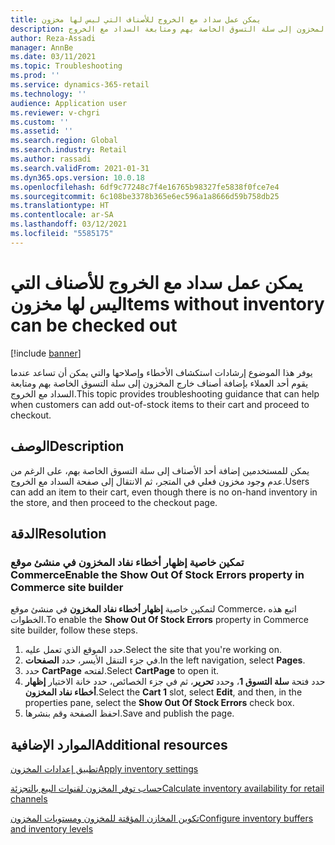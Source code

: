 ```yaml
---
title: يمكن عمل سداد مع الخروج للأصناف التي ليس لها مخزون
description: يوفر هذا الموضوع إرشادات استكشاف الأخطاء وإصلاحها والتي يمكن أن تساعد عندما يقوم أحد العملاء بإضافة أصناف خارج المخزون إلى سلة التسوق الخاصة بهم ومتابعة السداد مع الخروج.
author: Reza-Assadi
manager: AnnBe
ms.date: 03/11/2021
ms.topic: Troubleshooting
ms.prod: ''
ms.service: dynamics-365-retail
ms.technology: ''
audience: Application user
ms.reviewer: v-chgri
ms.custom: ''
ms.assetid: ''
ms.search.region: Global
ms.search.industry: Retail
ms.author: rassadi
ms.search.validFrom: 2021-01-31
ms.dyn365.ops.version: 10.0.18
ms.openlocfilehash: 6df9c77248c7f4e16765b98327fe5838f0fce7e4
ms.sourcegitcommit: 6c108be3378b365e6ec596a1a8666d59b758db25
ms.translationtype: HT
ms.contentlocale: ar-SA
ms.lasthandoff: 03/12/2021
ms.locfileid: "5585175"
---
```

# <a name="items-without-inventory-can-be-checked-out"></a><span data-ttu-id="f0dac-103">يمكن عمل سداد مع الخروج للأصناف التي ليس لها مخزون</span><span class="sxs-lookup"><span data-stu-id="f0dac-103">Items without inventory can be checked out</span></span>

[!include [banner](../../includes/banner.md)]

<span data-ttu-id="f0dac-104">يوفر هذا الموضوع إرشادات استكشاف الأخطاء وإصلاحها والتي يمكن أن تساعد عندما يقوم أحد العملاء بإضافة أصناف خارج المخزون إلى سلة التسوق الخاصة بهم ومتابعة السداد مع الخروج.</span><span class="sxs-lookup"><span data-stu-id="f0dac-104">This topic provides troubleshooting guidance that can help when customers can add out-of-stock items to their cart and proceed to checkout.</span></span>

## <a name="description"></a><span data-ttu-id="f0dac-105">الوصف</span><span class="sxs-lookup"><span data-stu-id="f0dac-105">Description</span></span>

<span data-ttu-id="f0dac-106">يمكن للمستخدمين إضافة أحد الأصناف إلى سلة التسوق الخاصة بهم، على الرغم من عدم وجود مخزون فعلي في المتجر، ثم الانتقال إلى صفحة السداد مع الخروج.</span><span class="sxs-lookup"><span data-stu-id="f0dac-106">Users can add an item to their cart, even though there is no on-hand inventory in the store, and then proceed to the checkout page.</span></span>

## <a name="resolution"></a><span data-ttu-id="f0dac-107">الدقة</span><span class="sxs-lookup"><span data-stu-id="f0dac-107">Resolution</span></span>

### <a name="enable-the-show-out-of-stock-errors-property-in-commerce-site-builder"></a><span data-ttu-id="f0dac-108">تمكين خاصية إظهار أخطاء نفاد المخزون في منشئ موقع Commerce</span><span class="sxs-lookup"><span data-stu-id="f0dac-108">Enable the Show Out Of Stock Errors property in Commerce site builder</span></span>

<span data-ttu-id="f0dac-109">لتمكين خاصية **إظهار أخطاء نفاد المخزون** في منشئ موقع Commerce، اتبع هذه الخطوات.</span><span class="sxs-lookup"><span data-stu-id="f0dac-109">To enable the **Show Out Of Stock Errors** property in Commerce site builder, follow these steps.</span></span>

1. <span data-ttu-id="f0dac-110">حدد الموقع الذي تعمل عليه.</span><span class="sxs-lookup"><span data-stu-id="f0dac-110">Select the site that you're working on.</span></span>
1. <span data-ttu-id="f0dac-111">في جزء التنقل الأيسر، حدد **الصفحات**.</span><span class="sxs-lookup"><span data-stu-id="f0dac-111">In the left navigation, select **Pages**.</span></span>
1. <span data-ttu-id="f0dac-112">حدد **CartPage** لفتحه.</span><span class="sxs-lookup"><span data-stu-id="f0dac-112">Select **CartPage** to open it.</span></span>
1. <span data-ttu-id="f0dac-113">حدد فتحة **سلة التسوق 1**، وحدد **تحرير**، ثم في جزء الخصائص، حدد خانة الاختيار **إظهار أخطاء نفاد المخزون**.</span><span class="sxs-lookup"><span data-stu-id="f0dac-113">Select the **Cart 1** slot, select **Edit**, and then, in the properties pane, select the **Show Out Of Stock Errors** check box.</span></span>
1. <span data-ttu-id="f0dac-114">احفظ الصفحة وقم بنشرها.</span><span class="sxs-lookup"><span data-stu-id="f0dac-114">Save and publish the page.</span></span>

## <a name="additional-resources"></a><span data-ttu-id="f0dac-115">الموارد الإضافية</span><span class="sxs-lookup"><span data-stu-id="f0dac-115">Additional resources</span></span>

[<span data-ttu-id="f0dac-116">تطبيق إعدادات المخزون</span><span class="sxs-lookup"><span data-stu-id="f0dac-116">Apply inventory settings</span></span>](../inventory-settings.md)

[<span data-ttu-id="f0dac-117">حساب توفر المخزون لقنوات البيع بالتجزئة</span><span class="sxs-lookup"><span data-stu-id="f0dac-117">Calculate inventory availability for retail channels</span></span>](../calculated-inventory-retail-channels.md)

[<span data-ttu-id="f0dac-118">تكوين المخازن المؤقتة للمخزون ومستويات المخزون</span><span class="sxs-lookup"><span data-stu-id="f0dac-118">Configure inventory buffers and inventory levels</span></span>](../inventory-buffers-levels.md)
